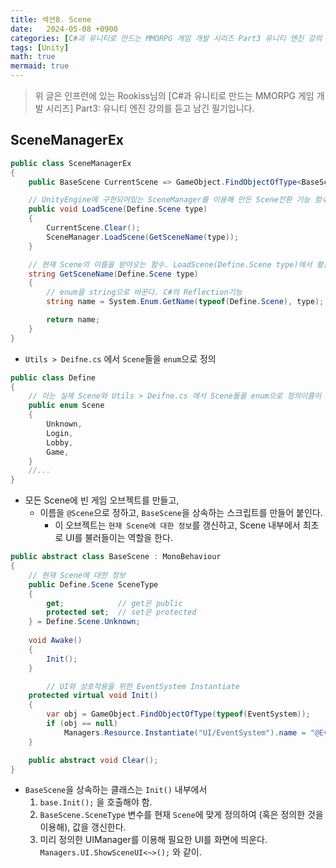 ```yaml
---
title: 섹션8. Scene
date:   2024-05-08 +0900
categories: [C#과 유니티로 만드는 MMORPG 게임 개발 시리즈 Part3 유니티 엔진 강의 필기]
tags: [Unity]
math: true
mermaid: true
---
```


> 위 글은 인프런에 있는 Rookiss님의 [C#과 유니티로 만드는 MMORPG 게임 개발 시리즈] Part3: 유니티 엔진 강의를 듣고 남긴 필기입니다.

## SceneManagerEx

```csharp
public class SceneManagerEx
{
    public BaseScene CurrentScene => GameObject.FindObjectOfType<BaseScene>();

    // UnityEngine에 구현되어있는 SceneManager를 이용해 만든 Scene전환 기능 함수.
    public void LoadScene(Define.Scene type)
    {
        CurrentScene.Clear();
        SceneManager.LoadScene(GetSceneName(type));
    }

    // 현재 Scene의 이름을 받아오는 함수. LoadScene(Define.Scene type)에서 활용됨.
    string GetSceneName(Define.Scene type)
    {
        // enum을 string으로 바꾼다. C#의 Reflection기능
        string name = System.Enum.GetName(typeof(Define.Scene), type);

        return name;
    }
}
```

- `Utils > Deifne.cs` 에서 `Scene`들을 `enum`으로 정의
    
```csharp
public class Define
{
    // 이는 실제 Scene와 Utils > Deifne.cs 에서 Scene들을 enum으로 정의이름이 동일해야 함.
    public enum Scene
    {
        Unknown,
        Login,
        Lobby,
        Game,
    }
    //...
}
```

- 모든 Scene에 빈 게임 오브젝트를 만들고,
    - 이름을 `@Scene`으로 정하고, `BaseScene`을 상속하는 스크립트를 만들어 붙인다.
        - 이 오브젝트는 `현재 Scene에 대한 정보`를 갱신하고, Scene 내부에서 최초로 UI를 불러들이는 역할을 한다.
        
```csharp
public abstract class BaseScene : MonoBehaviour
{
    // 현재 Scene에 대한 정보
    public Define.Scene SceneType
    {
        get;            // get은 public
        protected set;  // set은 protected
    } = Define.Scene.Unknown;
    
    void Awake()
    {
        Init();
    }

		// UI와 상호작용을 위한 EventSystem Instantiate
    protected virtual void Init()
    {
        var obj = GameObject.FindObjectOfType(typeof(EventSystem));
        if (obj == null)
            Managers.Resource.Instantiate("UI/EventSystem").name = "@EventSystem";
    }

    public abstract void Clear();
}
```
        
- `BaseScene`을 상속하는 클래스는 `Init()` 내부에서
    1. `base.Init();` 을 호출해야 함.
    2. `BaseScene.SceneType` 변수를 현재 `Scene`에 맞게 정의하여 (혹은 정의한 것을 이용해), 값을 갱신한다.
    3. 미리 정의한 UIManager를 이용해 필요한 UI를 화면에 띄운다. `Managers.UI.ShowSceneUI<~>();` 와 같이.
    